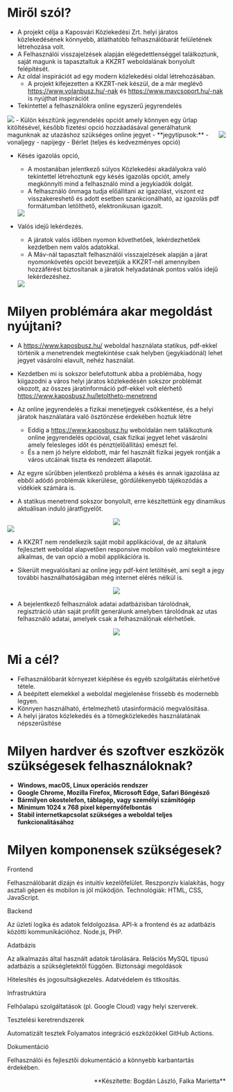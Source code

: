 # Miről szól?  
- A projekt célja a Kaposvári Közlekedési Zrt. helyi járatos közlekedésének könnyebb, átláthatóbb felhasználóbarát felületének létrehozása volt.
- A Felhasználói visszajelzések alapján elégedettlenséggel találkoztunk, saját magunk is tapasztaltuk a KKZRT weboldalának bonyolult felépítését.
- Az oldal inspirációt ad egy modern közlekedési oldal létrehozásában.
    - A projekt kifejezetten a KKZRT-nek készül, de a már meglévő https://www.volanbusz.hu/-nak és https://www.mavcsoport.hu/-nak is nyújthat inspirációt
- Tekintettel a felhasználókra online egyszerű jegyrendelés
<img src="jegyvasarlas.jpg">
	- Külön készítünk jegyrendelés opciót amely könnyen egy űrlap kitöltésével, később fizetési opció hozzáadásával generálhatunk magunknak az utazáshoz szükséges online jegyet
	<img src="jegytipus.png" style="float:right;">
		- **jegytípusok:** 
		    - vonaljegy
		    - napijegy
			- Bérlet (teljes és kedvezményes opció)

- Késés igazolás opció,
	- A mostanában jelentkező súlyos Közlekedési akadályokra való tekintettel létrehoztunk egy késés igazolás opciót, amely megkönnyíti mind a felhasználó mind a jegykiadók dolgát.
	- A felhasználó önmaga tudja előállítani az igazolást, viszont ez visszakereshető és adott esetben szankcionálható, az igazolás pdf formátumban letölthető, elektronikusan igazolt.
	<img src="C:\Users\user\Documents\projektleiraskepek\kesesigazolas.jpg">
	
- Valós idejű lekérdezés.
	- A járatok valós időben nyomon követhetőek, lekérdezhetőek kezdetben nem valós adatokkal.
	- A Máv-nál tapasztalt felhasználói visszajelzések alapján a járat nyomonkövetés opciót bevezetjük a KKZRT-nél amennyiben hozzáférést biztosítanak a járatok helyadatának pontos valós idejű lekérdezéshez. 
	
	<img src="terkep.jpg">

# Milyen problémára akar megoldást nyújtani?

- A https://www.kaposbusz.hu/ weboldal használata statikus, pdf-ekkel történik a menetrendek megtekintése csak helyben (jegykiadónál) lehet jegyet vásárolni elavult, nehéz használat.
- Kezdetben mi is sokszor belefutottunk abba a problémába, hogy kiigazodni a város helyi járatos közlekedésén sokszor problémát okozott, az összes járatinformáció pdf-ekkel volt elérhető https://www.kaposbusz.hu/letoltheto-menetrend
- Az online jegyrendelés a fizikai menetjegyek csökkentése, és a helyi járatok használatára való ösztönzése érdekében hoztuk létre
	- Eddig a https://www.kaposbusz.hu weboldalán nem találkoztunk online jegyrendelés opcióval, csak fizikai jegyet lehet vásárolni amely felesleges időt és pénzt(előállítás) emészt fel.
	- És a nem jó helyre eldobott, már fel használt fizikai jegyek rontják a város utcáinak tiszta és rendezett állapotát.

- Az egyre sűrűbben jelentkező probléma a késés és annak igazolása az ebből adódó problémák kikerülése, gördülékenyebb tájékozódás a vidékiek számára is.
	
- A statikus menetrend sokszor bonyolult, erre készítettünk egy dinamikus aktuálisan induló járatfigyelőt.  

<center><img src="menetrendpelda.jpg"></center>

<img src="pontos.jpg">

- A KKZRT nem rendelkezik saját mobil applikációval, de az általunk fejlesztett weboldal alapvetően responsive mobilon való megtekintésre alkalmas, de van opció a mobil applikációra is.

- Sikerült megvalósítani az online jegy pdf-ként letöltését, ami segít a jegy további használhatóságában még internet elérés nélkül is.

<center><img src="szamlaelonezet.jpg"></center>

- A bejelentkező felhasználok adatai adatbázisban tárolódnak, regisztráció után saját profilt generálunk amelyben tárolódnak az utas felhasználó adatai, amelyek csak a felhasználónak elérhetőek.

<center><img src="login.jpg"></center>  

# Mi a cél?

- Felhasználóbarát környezet kiépítése és egyéb szolgáltatás elérhetővé tétele.  
- A beépített elemekkel a weboldal megjelenése frissebb és modernebb legyen.
- Könnyen használható, értelmezhető utasinformáció megvalósítása.
- A helyi járatos közlekedés és a tömegközlekedés használatának népszerűsítése  

# Milyen hardver és szoftver eszközök szükségesek felhasználoknak?

- **Windows, macOS, Linux operációs rendszer**
- **Google Chrome, Mozilla Firefox, Microsoft Edge, Safari Böngésző**
- **Bármilyen okostelefon, táblagép, vagy személyi számítógép**
- **Minimum 1024 x 768 pixel képernyőfelbontás**
- **Stabil internetkapcsolat szükséges a weboldal teljes funkcionalitásához**

# Milyen komponensek szükségesek?
Frontend 

Felhasználóbarát dizájn és intuitív kezelőfelület.
Reszponzív kialakítás, hogy asztali gépen és mobilon is jól működjön.
Technológiák: HTML, CSS, JavaScript.

Backend 

Az üzleti logika és adatok feldolgozása.
API-k a frontend és az adatbázis közötti kommunikációhoz.
Node.js, PHP.

Adatbázis

Az alkalmazás által használt adatok tárolására.
Relációs MySQL típusú adatbázis a szükségletektől függően.
Biztonsági megoldások

Hitelesítés és jogosultságkezelés.
Adatvédelem és titkosítás.

Infrastruktúra

Felhőalapú szolgáltatások (pl. Google Cloud) vagy helyi szerverek.

Tesztelési keretrendszerek

Automatizált tesztek 
Folyamatos integráció eszközökkel GitHub Actions.

Dokumentáció

Felhasználói és fejlesztői dokumentáció a könnyebb karbantartás érdekében.

<span style="float: right;">  
**Készítette: Bogdán László, Falka Marietta**
</span>
